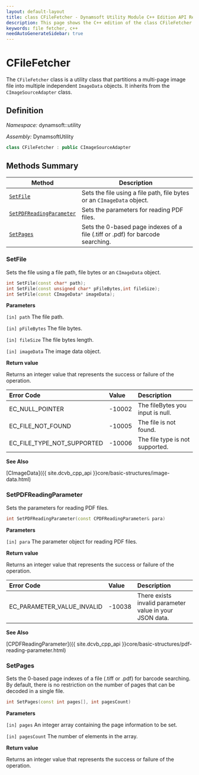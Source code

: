 ```yaml
---
layout: default-layout
title: class CFileFetcher - Dynamsoft Utility Module C++ Edition API Reference
description: This page shows the C++ edition of the class CFileFetcher in Dynamsoft Utility Module.
keywords: file fetcher, c++
needAutoGenerateSidebar: true
---
```


# CFileFetcher

The `CFileFetcher` class is a utility class that partitions a multi-page image file into multiple independent `ImageData` objects. It inherits from the `CImageSourceAdapter` class.

## Definition

*Namespace:* dynamsoft::utility

*Assembly:* DynamsoftUtility

```cpp
class CFileFetcher : public CImageSourceAdapter
```

## Methods Summary

| Method | Description |
|--------|-------------|
| [`SetFile`](#setfile) | Sets the file using a file path, file bytes or an `CImageData` object. |
| [`SetPDFReadingParameter`](#setpdfreadingparameter) | Sets the parameters for reading PDF files. |
| [`SetPages`](#setpages) | Sets the 0-based page indexes of a file (.tiff or .pdf) for barcode searching. |

### SetFile

Sets the file using a file path, file bytes or an `CImageData` object.

```cpp
int SetFile(const char* path);
int SetFile(const unsigned char* pFileBytes,int fileSize);
int SetFile(const CImageData* imageData);
```

**Parameters**

`[in] path` The file path.

`[in] pFileBytes`  The file bytes.

`[in] fileSize` The file bytes length.

`[in] imageData` The image data object.

**Return value**

Returns an integer value that represents the success or failure of the operation.

| Error Code | Value | Description |
| :--------- | :---- | :---------- |
| EC_NULL_POINTER | -10002 | The fileBytes you input is null. |
| EC_FILE_NOT_FOUND | -10005 | The file is not found. |
| EC_FILE_TYPE_NOT_SUPPORTED | -10006 | The file type is not supported. |

**See Also**

[CImageData]({{ site.dcvb_cpp_api }}core/basic-structures/image-data.html)

### SetPDFReadingParameter

Sets the parameters for reading PDF files.

```cpp
int SetPDFReadingParameter(const CPDFReadingParameter& para)
```

**Parameters**

`[in] para` The parameter object for reading PDF files.

**Return value**

Returns an integer value that represents the success or failure of the operation.

| Error Code | Value | Description |
| :--------- | :---- | :---------- |
| EC_PARAMETER_VALUE_INVALID | -10038 | There exists invalid parameter value in your JSON data. |

**See Also**

[CPDFReadingParameter]({{ site.dcvb_cpp_api }}core/basic-structures/pdf-reading-parameter.html)

### SetPages

Sets the 0-based page indexes of a file (.tiff or .pdf) for barcode searching. By default, there is no restriction on the number of pages that can be decoded in a single file.

```cpp
int SetPages(const int pages[], int pagesCount)
```

**Parameters**

`[in] pages` An integer array containing the page information to be set.

`[in] pagesCount` The number of elements in the array.

**Return value**

Returns an integer value that represents the success or failure of the operation.
